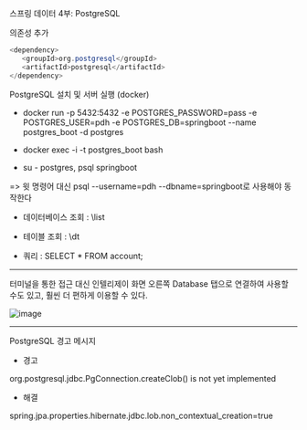 스프링 데이터 4부: PostgreSQL

의존성 추가

```java
<dependency>
   <groupId>org.postgresql</groupId>
   <artifactId>postgresql</artifactId>
</dependency>
```

PostgreSQL 설치 및 서버 실행 (docker)

- docker run -p 5432:5432 -e POSTGRES_PASSWORD=pass -e POSTGRES_USER=pdh -e POSTGRES_DB=springboot --name postgres_boot -d postgres

- docker exec -i -t postgres_boot bash

- su - postgres, psql springboot

=> 윗 명령어 대신 psql --username=pdh --dbname=springboot로 사용해야 동작한다

- 데이터베이스 조회 : \list

- 테이블 조회 : \dt

- 쿼리 : SELECT * FROM account;

---

터미널을 통한 접근 대신 인텔리제이 화면 오른쪽 Database 탭으로 연결하여 사용할 수도 있고, 훨씬 더 편하게 이용할 수 있다.

![image](https://user-images.githubusercontent.com/82703938/116500467-9d9b9e80-a8e9-11eb-8dac-ca43fbb9556e.png)



---

PostgreSQL 경고 메시지

- 경고

org.postgresql.jdbc.PgConnection.createClob() is not yet implemented

- 해결

spring.jpa.properties.hibernate.jdbc.lob.non_contextual_creation=true

